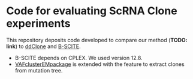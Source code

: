 # Code for evaluating ScRNA Clone experiments

This repository deposits code developed to compare our method (**TODO: link**) to [ddClone](https://github.com/sohrabsa/ddclone/) and [B-SCITE](https://github.com/smalikic/B-SCITE).

+ B-SCITE depends on CPLEX. We used version 12.8.
+ [VAFclusterEMpackage](https://github.com/smalikic/B-SCITE/tree/master/VAFclusterEMpackage/VAFclusterEM) is extended with the feature to extract clones from mutation tree.



